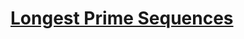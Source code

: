# [Longest Prime Sequences](http://www.lightoj.com/practice_contest_showproblem.php?contest_id=722&problem=D)
